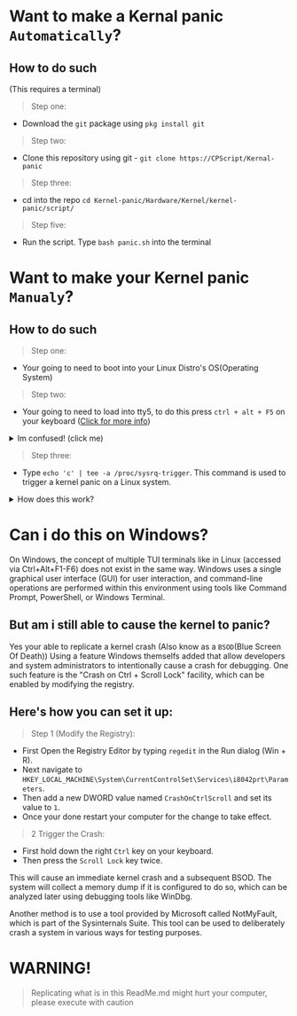 Want to make a Kernal panic `Automatically`?
============================================

How to do such
--------------
(This requires a terminal)
> Step one:
* Download the `git` package using `pkg install git`

> Step two:
* Clone this repository using git - `git clone https://CPScript/Kernal-panic` 

> Step three:
* cd into the repo `cd Kernel-panic/Hardware/Kernel/kernel-panic/script/`

> Step five:
* Run the script. Type `bash panic.sh` into the terminal

Want to make your Kernel panic `Manualy`?
=========================================

How to do such
--------------
> Step one:
* Your going to need to boot into your Linux Distro's OS(Operating System)

> Step two:
* Your going to need to load into tty5, to do this press `ctrl + alt + F5` on your keyboard (<a href='https://www.computerhope.com/jargon/c/ctrl-alt-f5.htm'>Click for more info</a>) 
<details closed>
<summary>Im confused! (click me)</summary>
<br>

This keyboard shortcut switches from your GUI virtual terminal to the 5th TUI Virtual terminal. (Its basicly just a full screen terminal.)

  <details closed>
  <summary>Im Still confused! (click me)</summary>
  <br>
  
  In Linux, using the keyboard shortcut `Ctrl + Alt + F5` switches your view from the graphical user interface (GUI) to a virtual terminal, specifically tty5. This is a text-only console where you can login and work in text mode. Linux systems typically have multiple virtual terminals accessible via `Ctrl + Alt` and a function key (`F1` through `F6` for text consoles, with `F7 returning to the GUI`). If you press `Ctrl + Alt + F5` and your screen goes blank, it could be due to issues with your VGA settings for non-graphical screens. Although in some Linux distributions, only `Alt + F7` might be needed. If you're using a more modern Linux distribution, the GUI may be on the first virtual terminal instead of the seventh, so you might need to try different function keys (like `F1` or `F2`) in combination with Ctrl+Alt to get back to the GUI!

  </details>

</details>

> Step three:
* Type `echo 'c' | tee -a /proc/sysrq-trigger`. This command is used to trigger a kernel panic on a Linux system.
<details closed>
<summary>How does this work?</summary>
<br>

* `echo 'c'`: This command outputs the letter 'c', which is the input to the subsequent command.
* `tee -a /proc/sysrq-trigger`: The `tee` command reads from standard input and writes to standard output and files. The `-a` flag is used to append the output to the file instead of overwriting it. `/proc/sysrq-trigger` is a special file that allows you to trigger various system functions by writing command characters to it, provided the `sysrq` option is enabled in the kernel.
* When `'c'` is written to `/proc/sysrq-trigger`, it triggers a kernel panic, which is an action used to simulate a system crash. This can be useful for testing the system's behavior in a crash situation, such as ensuring that <a href='https://l8liliang.github.io/2021/07/13/kdump.html'>kdump</a> (a kernel crash dumping mechanism) is properly configured and able to capture a vmcore (memory dump) for post-mortem analysis.

</details>

Can i do this on Windows?
=========================
On Windows, the concept of multiple TUI terminals like in Linux (accessed via Ctrl+Alt+F1-F6) does not exist in the same way. Windows uses a single graphical user interface (GUI) for user interaction, and command-line operations are performed within this environment using tools like Command Prompt, PowerShell, or Windows Terminal.

But am i still able to cause the kernel to panic?
-------------------------------------------------

Yes your able to replicate a kernel crash (Also know as a `BSOD`(Blue Screen Of Death)) Using a feature Windows themselfs added that allow developers and system administrators to intentionally cause a crash for debugging.
One such feature is the "Crash on Ctrl + Scroll Lock" facility, which can be enabled by modifying the registry. 

Here's how you can set it up:
-----------------------------
> Step 1 (Modify the Registry):
* First Open the Registry Editor by typing `regedit` in the Run dialog (Win + R).
* Next navigate to `HKEY_LOCAL_MACHINE\System\CurrentControlSet\Services\i8042prt\Parameters`.
* Then add a new DWORD value named `CrashOnCtrlScroll` and set its value to `1`.
* Once your done restart your computer for the change to take effect.

> 2 Trigger the Crash:
* First hold down the right `Ctrl` key on your keyboard.
* Then press the `Scroll Lock` key twice.

This will cause an immediate kernel crash and a subsequent BSOD. The system will collect a memory dump if it is configured to do so, which can be analyzed later using debugging tools like WinDbg.

Another method is to use a tool provided by Microsoft called NotMyFault, which is part of the Sysinternals Suite. This tool can be used to deliberately crash a system in various ways for testing purposes.

# WARNING!
> Replicating what is in this ReadMe.md might hurt your computer, please execute with caution
